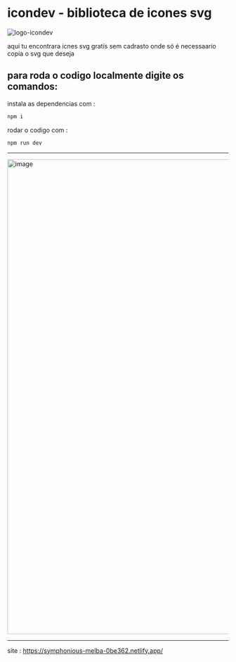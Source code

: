 # icondev - biblioteca de icones svg
![logo-icondev](https://github.com/user-attachments/assets/84a63978-d6e6-40f6-a209-8434887b51ad)


aqui tu encontrara icnes svg  gratís sem cadrasto onde só é necessaario copia o svg  que deseja 


## para roda o codigo localmente digite os comandos:

instala as dependencias com :

```bash
npm i

```
rodar o codigo com :
```bash
npm run dev

```
---

<img width="1920" height="1080" alt="image" src="https://github.com/user-attachments/assets/a13e013c-aacb-41b7-ade7-0d563ef290ef" />

---

site : <link>https://symphonious-melba-0be362.netlify.app/</link>
